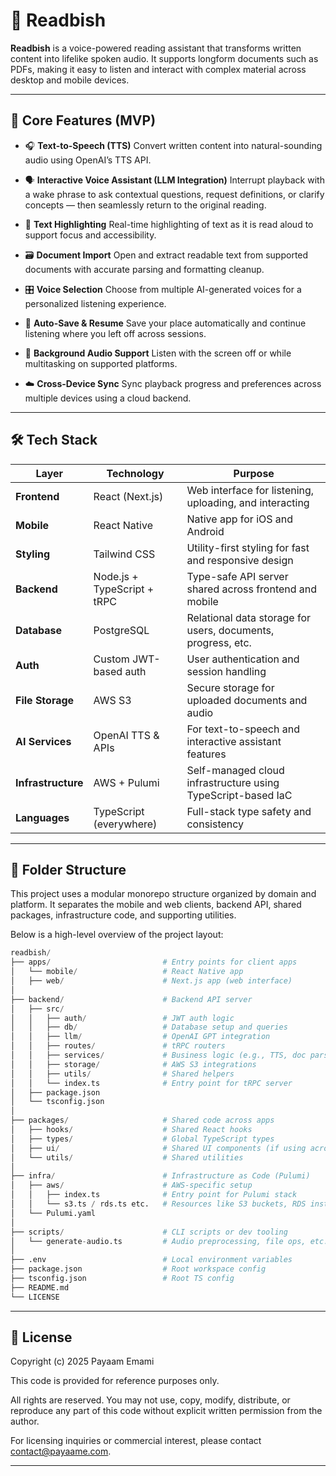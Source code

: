 # 📖 Readbish

**Readbish** is a voice-powered reading assistant that transforms written content into lifelike spoken audio. It supports longform documents such as PDFs, making it easy to listen and interact with complex material across desktop and mobile devices.

---

## 🚀 Core Features (MVP)

- 🎧 **Text-to-Speech (TTS)**
  Convert written content into natural-sounding audio using OpenAI’s TTS API.

- 🗣️ **Interactive Voice Assistant (LLM Integration)**
  Interrupt playback with a wake phrase to ask contextual questions, request definitions, or clarify concepts — then seamlessly return to the original reading.

- 🔦 **Text Highlighting**
  Real-time highlighting of text as it is read aloud to support focus and accessibility.

- 🗃️ **Document Import**
  Open and extract readable text from supported documents with accurate parsing and formatting cleanup.

- 🎛️ **Voice Selection**
  Choose from multiple AI-generated voices for a personalized listening experience.

- 💾 **Auto-Save & Resume**
  Save your place automatically and continue listening where you left off across sessions.

- 🎵 **Background Audio Support**
  Listen with the screen off or while multitasking on supported platforms.

- ☁️ **Cross-Device Sync**
  Sync playback progress and preferences across multiple devices using a cloud backend.

---

## 🛠 Tech Stack

| Layer              | Technology                  | Purpose                                                      |
| ------------------ | --------------------------- | ------------------------------------------------------------ |
| **Frontend**       | React (Next.js)             | Web interface for listening, uploading, and interacting      |
| **Mobile**         | React Native                | Native app for iOS and Android                               |
| **Styling**        | Tailwind CSS                | Utility-first styling for fast and responsive design         |
| **Backend**        | Node.js + TypeScript + tRPC | Type-safe API server shared across frontend and mobile       |
| **Database**       | PostgreSQL                  | Relational data storage for users, documents, progress, etc. |
| **Auth**           | Custom JWT-based auth       | User authentication and session handling                     |
| **File Storage**   | AWS S3                      | Secure storage for uploaded documents and audio              |
| **AI Services**    | OpenAI TTS & APIs           | For text-to-speech and interactive assistant features        |
| **Infrastructure** | AWS + Pulumi                | Self-managed cloud infrastructure using TypeScript-based IaC |
| **Languages**      | TypeScript (everywhere)     | Full-stack type safety and consistency                       |

---

## 📁 Folder Structure

This project uses a modular monorepo structure organized by domain and platform. It separates the mobile and web clients, backend API, shared packages, infrastructure code, and supporting utilities.

Below is a high-level overview of the project layout:

```python
readbish/
├── apps/                         # Entry points for client apps
│   └── mobile/                   # React Native app
│   ├── web/                      # Next.js app (web interface)
│
├── backend/                      # Backend API server
│   ├── src/
│   │   ├── auth/                 # JWT auth logic
│   │   ├── db/                   # Database setup and queries
│   │   ├── llm/                  # OpenAI GPT integration
│   │   ├── routes/               # tRPC routers
│   │   ├── services/             # Business logic (e.g., TTS, doc parsing)
│   │   ├── storage/              # AWS S3 integrations
│   │   ├── utils/                # Shared helpers
│   │   └── index.ts              # Entry point for tRPC server
│   ├── package.json
│   └── tsconfig.json
│
├── packages/                     # Shared code across apps
│   ├── hooks/                    # Shared React hooks
│   ├── types/                    # Global TypeScript types
│   ├── ui/                       # Shared UI components (if using across web/mobile)
│   └── utils/                    # Shared utilities
│
├── infra/                        # Infrastructure as Code (Pulumi)
│   ├── aws/                      # AWS-specific setup
│   │   ├── index.ts              # Entry point for Pulumi stack
│   │   └── s3.ts / rds.ts etc.   # Resources like S3 buckets, RDS instances
│   └── Pulumi.yaml
│
├── scripts/                      # CLI scripts or dev tooling
│   └── generate-audio.ts         # Audio preprocessing, file ops, etc.
│
├── .env                          # Local environment variables
├── package.json                  # Root workspace config
├── tsconfig.json                 # Root TS config
├── README.md
└── LICENSE
```

---

## 📘 License

Copyright (c) 2025 Payaam Emami

This code is provided for reference purposes only.

All rights are reserved. You may not use, copy, modify, distribute, or reproduce any part of this code without explicit written permission from the author.

For licensing inquiries or commercial interest, please contact [contact@payaame.com](mailto:contact@payaame.com).

---

